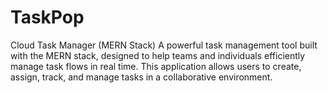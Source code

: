 # TaskPop
Cloud Task Manager (MERN Stack) A powerful task management tool built with the MERN stack, designed to help teams and individuals efficiently manage task flows in real time. This application allows users to create, assign, track, and manage tasks in a collaborative environment.

